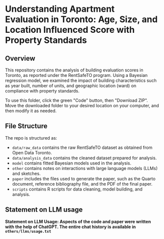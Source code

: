 # Understanding Apartment Evaluation in Toronto: Age, Size, and Location Influenced Score with Property Standards

## Overview
This repository contains the analysis of building evaluation scores in Toronto, as reported under the RentSafeTO program. Using a Bayesian regression model, we examined the impact of building characteristics such as year built, number of units, and geographic location (ward) on compliance with property standards.

To use this folder, click the green "Code" button, then "Download ZIP". Move the downloaded folder to your desired location on your computer, and then modify it as needed.

## File Structure

The repo is structured as:
-   `data/raw_data` contains the raw RentSafeTO dataset as obtained from Open Data Toronto.
-   `data/analysis_data` contains the cleaned dataset prepared for analysis.
-   `model` contains fitted Bayesian models used in the analysis.
-   `other` contains notes on interactions with large language models (LLMs) and sketches.
-   `paper` includes the files used to generate the paper, such as the Quarto document, reference bibliography file, and the PDF of the final paper.
-   `scripts` contains R scripts for data cleaning, model building, and analysis.

## Statement on LLM usage

**Statement on LLM Usage: Aspects of the code and paper were written with the help of ChatGPT. The entire chat history is available in `others/llms/usage.txt`**
